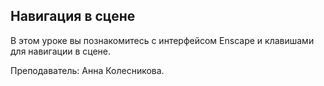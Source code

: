 ## Навигация в сцене

В этом уроке вы познакомитесь с интерфейсом Enscape и клавишами для навигации в сцене.

Преподаватель: Анна Колесникова.

[](https://player.softculture.cc/embed/RVS/RVS_10.14.01_L5-5_Navigation)
